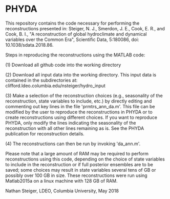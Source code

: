 # PHYDA

This repository contains the code necessary for performing the reconstructions presented in: Steiger, N. J., Smerdon, J. E., Cook, E. R., and Cook, B. I., "A reconstruction of global hydroclimate and dynamical variables over the Common Era", Scientific Data, 5:180086, doi: 10.1038/sdata.2018.86.

Steps in reproducing the reconstructions using the MATLAB code:

(1) Download all github code into the working directory

(2) Download all input data into the working directory. This input data is contained in the subdirectories at: clifford.ldeo.columbia.edu/nsteiger/hydro_input

(3) Make a selection of the reconstruction choices (e.g., seasonality of the reconstruction, state variables to include, etc.) by directly editing and commenting out key lines in the file 'prmtrs_ann_da.m'. This file can be modified by the user to reproduce the reconstructions in PHYDA or to create reconstructions using different choices. If you want to reproduce PHYDA, only modify the lines indicating the seasonality of the reconstruction with all other lines remaining as is. See the PHYDA publication for reconstruction details.

(4) The reconstructions can then be run by invoking 'da_ann.m'.

Please note that a large amount of RAM may be required to perform reconstructions using this code, depending on the choice of state variables to include in the reconstruction or if full posterior ensembles are to be saved; some choices may result in state variables several tens of GB or possibly over 100 GB in size. These reconstructions were run using Matlab2015a on a linux machine with 128 GB of RAM.

Nathan Steiger, LDEO, Columbia University, May 2018



